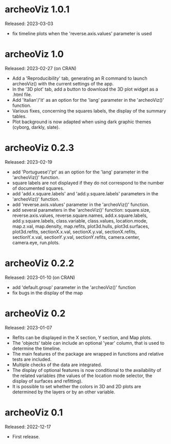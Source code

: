 

# archeoViz 1.0.1
Released: 2023-03-03

* fix timeline plots when the 'reverse.axis.values' parameter is used

# archeoViz 1.0
Released: 2023-02-27 (on CRAN)

* Add a 'Reproducibility' tab, generating an R command to launch archeoViz() with the current settings of the app.
* In the '3D plot' tab, add a button to download the 3D plot widget as a .html file.
* Add 'Italian'/'it' as an option for the 'lang' parameter in the 'archeoViz()' function.
* Various fixes, concerning the squares labels, the display of the summary tables.
* Plot background is now adapted when using dark graphic themes (cyborg, darkly, slate).

# archeoViz 0.2.3
Released: 2023-02-19

* add 'Portuguese'/'pt' as an option for the 'lang' parameter in the 'archeoViz()' function.
* square labels are not displayed if they do not correspond to the number of documented squares.
* add 'add.x.square.labels' and 'add.y.square.labels' parameters in the 'archeoViz()' function.
* add 'reverse.axis.values' parameter in the 'archeoViz()' function.
* add several parameters in the 'archeoViz()' function: square.size, reverse.axis.values, reverse.square.names, add.x.square.labels, add.y.square.labels, class.variable, class.values, location.mode, map.z.val, map.density, map.refits, plot3d.hulls, plot3d.surfaces, plot3d.refits, sectionX.x.val, sectionX.y.val, sectionX.refits, sectionY.x.val, sectionY.y.val, sectionY.refits, camera.center, camera.eye, run.plots.

# archeoViz 0.2.2
Released: 2023-01-10 (on CRAN)

* add 'default.group' parameter in the 'archeoViz()' function
* fix bugs in the display of the map

# archeoViz 0.2
Released: 2023-01-07

* Refits can be displayed in the X section, Y section, and Map plots.
* The 'objects' table can include an optional 'year' column, that is used to determine the timeline.
* The main features of the package are wrapped in functions and relative tests are included.
* Multiple checks of the data  are integrated.
* The display of optional features is now conditional to the availability of the related variables (the values of the location mode selector, the display of surfaces and refitting).
* It is possible to set whether the colors in 3D and 2D plots are determined by the layers or by an other variable.

# archeoViz 0.1
Released: 2022-12-17

* First release.
